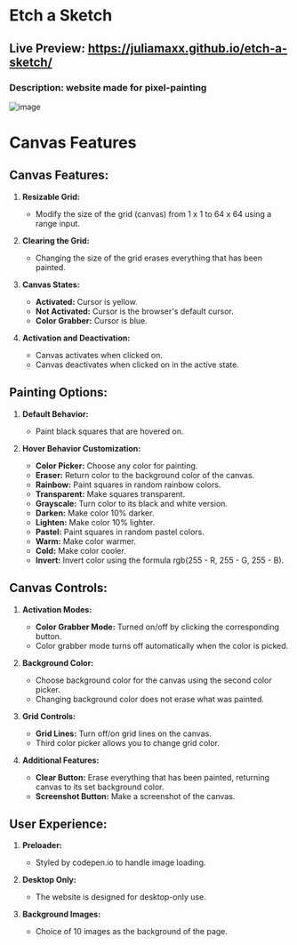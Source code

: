 # Etch a Sketch
## Live Preview: https://juliamaxx.github.io/etch-a-sketch/
### Description: website made for pixel-painting 
![image](https://github.com/JuliaMaxx/etch-a-sketch/assets/121096183/7623c1af-1715-40cf-adb9-71e7e5461d15)

# Canvas Features

## Canvas Features:

1. **Resizable Grid:**
   - Modify the size of the grid (canvas) from 1 x 1 to 64 x 64 using a range input.

2. **Clearing the Grid:**
   - Changing the size of the grid erases everything that has been painted.

3. **Canvas States:**
   - **Activated:** Cursor is yellow.
   - **Not Activated:** Cursor is the browser's default cursor.
   - **Color Grabber:** Cursor is blue.

4. **Activation and Deactivation:**
   - Canvas activates when clicked on.
   - Canvas deactivates when clicked on in the active state.

## Painting Options:

1. **Default Behavior:**
   - Paint black squares that are hovered on.

2. **Hover Behavior Customization:**
   - **Color Picker:** Choose any color for painting.
   - **Eraser:** Return color to the background color of the canvas.
   - **Rainbow:** Paint squares in random rainbow colors.
   - **Transparent:** Make squares transparent.
   - **Grayscale:** Turn color to its black and white version.
   - **Darken:** Make color 10% darker.
   - **Lighten:** Make color 10% lighter.
   - **Pastel:** Paint squares in random pastel colors.
   - **Warm:** Make color warmer.
   - **Cold:** Make color cooler.
   - **Invert:** Invert color using the formula rgb(255 - R, 255 - G, 255 - B).

## Canvas Controls:

1. **Activation Modes:**
   - **Color Grabber Mode:** Turned on/off by clicking the corresponding button.
   - Color grabber mode turns off automatically when the color is picked.

2. **Background Color:**
   - Choose background color for the canvas using the second color picker.
   - Changing background color does not erase what was painted.

3. **Grid Controls:**
   - **Grid Lines:** Turn off/on grid lines on the canvas.
   - Third color picker allows you to change grid color.

4. **Additional Features:**
   - **Clear Button:** Erase everything that has been painted, returning canvas to its set background color.
   - **Screenshot Button:** Make a screenshot of the canvas.

## User Experience:

1. **Preloader:**
   - Styled by codepen.io to handle image loading.

2. **Desktop Only:**
   - The website is designed for desktop-only use.

3. **Background Images:**
   - Choice of 10 images as the background of the page.


